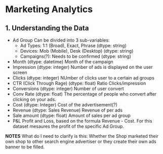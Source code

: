 # Marketing Analytics
## 1. Understanding the Data
- Ad Group
Can be divided into 3 sub-variables:
    - Ad Types: 1:1 (Broad), Exact, Phrase (dtype: string)
    - Devices: Mob (Mobile), Desk (Desktop) (dtype: string)
    - Campaigns(?): Needs to be confirmed (dtype: string)
- Month (dtype: datetime)
Month of the campaign
- Impression (dtype: integer)
Number of ads is displayed on the user screen
- Clicks (dtype: integer)
NUmber of clicks user to a certain ad groups
- CTR (Click Through Rage) (dtype: float)
Ratio Clicks/impression
- Conversions (dtype: integer)
Number of user convert
- Conv Rate (dtype: float)
The percentage of people who convert after clicking on your ads.
- Cost (dtype: Integer)
Cost of the advertisement(?)
- Revenue (dtype: Sales Revenue)
Revenue of per ads
- Sale amount (dtype: float)
Amount of sales per ad group
- P&L
Profit and Loss, based on the formula Revenue - Cost. For this dataset mesaures the profit of the specific Ad Group.

**NOTES**
What do I need to clarify is this: Whether the Shop marketed their own shop to other search engine advertiser or they create their own ads banner to be filled.